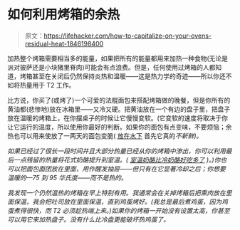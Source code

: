 # 如何利用烤箱的余热

> 原文：<https://lifehacker.com/how-to-capitalize-on-your-ovens-residual-heat-1846198400>

加热整个烤箱需要相当多的能量，如果把所有的能量都用来加热一种食物(无论是派对披萨还是小块猪里脊肉)可能会有点浪费。但是，任何使用过烤箱的人都知道，烤箱甚至在关闭后仍然保持炎热和温暖——这是热力学的奇迹——所以你还不如将热量用于 T2 工作。



比方说，你买了(或烤了)一个可爱的法棍面包来搭配烤箱做的晚餐，但是你所有的黄油都(悲惨地)放在冰箱里——又冷又硬。把黄油放在一个有边的盘子里，把盘子放在温暖的烤箱上，在你摆桌子的时候让它慢慢变软。(它变软的速度将取决于你让它运行的温度，所以使用你最好的判断。如果你的面包有点变味，不要烦恼；余热也可以用来使放了一两天的面包变脆( [放在水下](https://lifehacker.com/revive-stale-bread-with-running-water-and-a-quick-bake-1697074860) 首先它真的*不新鲜)。*

*如果已经过了很长一段时间并且大部分热量已经从你的烤箱中渗出，你可以利用最后一点残留的热量将花式奶酪提升到室温。( [室温奶酪比冷奶酪好吃多了](https://skillet.lifehacker.com/serve-your-fancy-cheese-board-at-room-temperature-1837748708https://skillet.lifehacker.com/serve-your-fancy-cheese-board-at-room-temperature-1837748708) )。)你也可以把面包面团放在里面，用作醒发抽屉——但只有在它显著冷却之后；你想要温暖的—75 到 95 华氏度——而不是热的。*

*我发现一个仍然温热的烤箱在早上特别有用。我通常会在关掉烤箱后把熏肉放在里面保温，我会把吐司放在里面保温，直到鸡蛋烤好。(我总是最后煮鸡蛋，因为鸡蛋煮得很快，而 T2 必须趁热端上来。)如果你的烤箱一开始没有设置太高，你甚至可以用它来加热盘子。没有什么比冷盘更能破坏热鸡蛋了。*